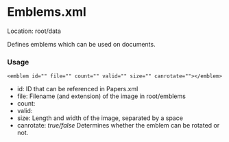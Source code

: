 # Emblems.xml

Location: root/data

Defines emblems which can be used on documents.

### Usage

`<emblem id="" file="" count="" valid="" size="" canrotate=""></emblem>`

* id: ID that can be referenced in Papers.xml
* file: Filename (and extension) of the image in root/emblems
* count:
* valid:
* size: Length and width of the image, separated by a space
* canrotate: _true/false_ Determines whether the emblem can be rotated or not.
